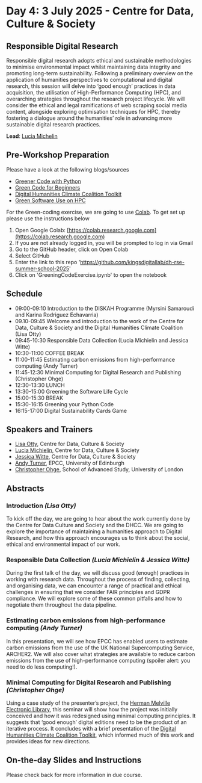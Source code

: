 # Day 4: 3 July 2025 - Centre for Data, Culture & Society

## Responsible Digital Research

Responsible digital research adopts ethical and sustainable methodologies to minimise environmental impact whilst maintaining data integrity and promoting long-term sustainability. Following a preliminary overview on the application of humanities perspectives to computational and digital research, this session will delve into ‘good enough’ practices in data acquisition, the utilisation of High-Performance Computing (HPC), and overarching strategies throughout the research project lifecycle. We will consider the ethical and legal ramifications of web scraping social media content, alongside exploring optimisation techniques for HPC, thereby fostering a dialogue around the humanities’ role in advancing more sustainable digital research practices. 

**Lead**: [Lucia Michelin](https://www.ed.ac.uk/profile/dr-lucia-michielin)

## Pre-Workshop Preparation

Please have a look at the following blogs/sources
- [Greener Code with Python](https://www.suso.academy/en/2023/03/13/green-coding-the-5-most-important-basics-for-sustainable-software-development-with-code-examples/)
- [Green Code for Beginners](https://arvid.tech/green-code-for-beginners/)
- [Digital Humanities Climate Coalition Toolkit](https://sas-dhrh.github.io/dhcc-toolkit/)
- [Green Software Use on HPC](https://carpentries-incubator.github.io/green-software-hpc/)
  
For the Green-coding exercise, we are going to use [Colab](https://colab.google/). To get set up please use the instructions below
1. Open Google Colab: [https://colab.research.google.com](https://colab.research.google.com)
2. If you are not already logged in, you will be prompted to log in via Gmail
3. Go to the GitHub header, click on Open Colab
4. Select GitHub
5. Enter the link to this repo 'https://github.com/kingsdigitallab/dh-rse-summer-school-2025'
6. Click on 'GreeningCodeExercise.ipynb' to open the notebook

## Schedule

- 09:00-09:10 Introduction to the DISKAH Programme (Myrsini Samaroudi and Karina Rodriguez Echavarria)
- 09.10-09:45 Welcome and introduction to the work of the Centre for Data, Culture & Society and the Digital Humanities Climate Coalition (Lisa Otty)
- 09:45-10:30 Responsible Data Collection (Lucia Michielin and Jessica Witte)
- 10:30-11:00 COFFEE BREAK
- 11:00-11:45 Estimating carbon emissions from high-performance computing (Andy Turner)
- 11:45-12:30 Minimal Computing for Digital Research and Publishing (Christopher Ohge)
- 12:30-13:30 LUNCH
- 13:30-15:00 Greening the Software Life Cycle
- 15:00-15:30 BREAK
- 15:30-16:15 Greening your Python Code
- 16:15-17:00 Digital Sustainability Cards Game
  
## Speakers and Trainers
- [Lisa Otty](https://efi.ed.ac.uk/people/lisa-otty/), Centre for Data, Culture & Society
- [Lucia Michielin](https://efi.ed.ac.uk/people/lucia-michielin/), Centre for Data, Culture & Society
- [Jessica Witte](https://efi.ed.ac.uk/people/jessica-witte/), Centre for Data, Culture & Society
- [Andy Turner](https://www.epcc.ed.ac.uk/about-us/our-team/dr-andrew-turner), EPCC, University of Edinburgh
- [Christopher Ohge](https://christopherohge.com/), School of Advanced Study, University of London

## Abstracts
### Introduction *(Lisa Otty)*
To kick off the day, we are going to hear about the work currently done by the Centre for Data Culture and Society and the DHCC. We are going to explore the importance of maintaining a humanities approach to Digital Research, and how this approach encourages us to think about the social, ethical and environmental impact of our work.
  
### Responsible Data Collection  *(Lucia Michielin & Jessica Witte)*
During the first talk of the day, we will discuss good (enough) practices in working with research data. Throughout the process of finding, collecting, and organising data, we can encounter a range of practical and ethical challenges in ensuring that we consider FAIR principles and GDPR compliance. We will explore some of these common pitfalls and how to negotiate them throughout the data pipeline.
 
### Estimating carbon emissions from high-performance computing *(Andy Turner)*
In this presentation, we will see how EPCC has enabled users to estimate carbon emissions from the use of the UK National Supercomputing Service, ARCHER2. We will also cover what strategies are available to reduce carbon emissions from the use of high-performance computing (spoiler alert: you need to do less computing!).

### Minimal Computing for Digital Research and Publishing *(Christopher Ohge)*
Using a case study of the presenter’s project, the [Herman Melville Electronic Library](https://melville.electroniclibrary.org/), this seminar will show how the project was initially conceived and how it was redesigned using minimal computing principles. It suggests that ‘good enough’ digital editions need to be the product of an iterative process. It concludes with a brief presentation of the [Digital Humanities Climate Coalition Toolkit](https://sas-dhrh.github.io/dhcc-toolkit/), which informed much of this work and provides ideas for new directions.

## On-the-day Slides and Instructions

Please check back for more information in due course.
